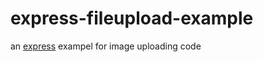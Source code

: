 # express-fileupload-example

an [express](http://expressjs.com/) exampel for image uploading code


